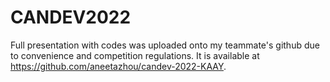 # CANDEV2022
Full presentation with codes was uploaded onto my teammate's github due to convenience and competition regulations.
It is available at https://github.com/aneetazhou/candev-2022-KAAY.


